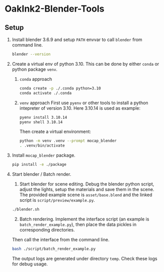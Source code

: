 # OakInk2-Blender-Tools

## Setup

1. Install blender 3.6.9 and setup `PATH` envvar to call `blender` from command line.
   
    ```bash
    blender --version
    ```

2. Create a virtual env of python 3.10. This can be done by either `conda` or python package `venv`.
    
    1. `conda` approach
        
        ```bash
        conda create -p ./.conda python=3.10
        conda activate ./.conda
        ```

    2. `venv` approach
        First use `pyenv` or other tools to install a python intepreter of version 3.10. Here 3.10.14 is used as example:

        ```bash
        pyenv install 3.10.14
        pyenv shell 3.10.14
        ```

        Then create a virtual environment:

        ```bash
        python -m venv .venv --prompt mocap_blender
        . .venv/bin/activate
        ```

3. Install `mocap_blender` package.
    
    ```bash
    pip install -e ./package
    ```

4. Start blender / Batch render.
    
    1. Start blender for scene editing. Debug the blender python script, adjust the lights, setup the materials and save them in the scene. The provided example scene is `asset/base.blend` and the linked script is `script/preview/example.py`.

    ```bash
    ./blender.sh
    ```

    2. Batch rendering. Implement the interface script (an example is `batch_render_example.py`), then place the data pickles in corresponding directories.

    Then call the interface from the command line.
    ```bash
    bash ./script/batch_render_example.py
    ```

    The output logs are generated under directory `temp`. Check these logs for debug usage.

```bibtex

```